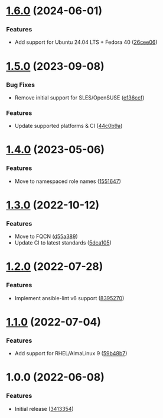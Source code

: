 # [1.6.0](https://github.com/de-it-krachten/ansible-role-dovecot/compare/v1.5.0...v1.6.0) (2024-06-01)


### Features

* Add support for Ubuntu 24.04 LTS + Fedora 40 ([26cee06](https://github.com/de-it-krachten/ansible-role-dovecot/commit/26cee06734dd2e3ae3ccdad7f63cb99fb31dd456))

# [1.5.0](https://github.com/de-it-krachten/ansible-role-dovecot/compare/v1.4.0...v1.5.0) (2023-09-08)


### Bug Fixes

* Remove initial support for SLES/OpenSUSE ([ef36ccf](https://github.com/de-it-krachten/ansible-role-dovecot/commit/ef36ccffb5bef78a0d23d643252441a27e7b0a00))


### Features

* Update supported platforms & CI ([44c0b9a](https://github.com/de-it-krachten/ansible-role-dovecot/commit/44c0b9a9740895ef5b5a1516e9bf0b3eecb1a40c))

# [1.4.0](https://github.com/de-it-krachten/ansible-role-dovecot/compare/v1.3.0...v1.4.0) (2023-05-06)


### Features

* Move to namespaced role names ([1551647](https://github.com/de-it-krachten/ansible-role-dovecot/commit/15516476a65632aeb719f82bff2fcae83d9cc8f8))

# [1.3.0](https://github.com/de-it-krachten/ansible-role-dovecot/compare/v1.2.0...v1.3.0) (2022-10-12)


### Features

* Move to FQCN ([d55a389](https://github.com/de-it-krachten/ansible-role-dovecot/commit/d55a38935925d99bc840ac57264d7699c48d4d50))
* Update CI to latest standards ([5dca105](https://github.com/de-it-krachten/ansible-role-dovecot/commit/5dca10591a4eff39178ccda1810fde1542ac1cfe))

# [1.2.0](https://github.com/de-it-krachten/ansible-role-dovecot/compare/v1.1.0...v1.2.0) (2022-07-28)


### Features

* Implement ansible-lint v6 support ([8395270](https://github.com/de-it-krachten/ansible-role-dovecot/commit/839527038c7270320a5eb38cbe4652bce30c5005))

# [1.1.0](https://github.com/de-it-krachten/ansible-role-dovecot/compare/v1.0.0...v1.1.0) (2022-07-04)


### Features

* Add support for RHEL/AlmaLinux 9 ([59b48b7](https://github.com/de-it-krachten/ansible-role-dovecot/commit/59b48b7c3ec9096c2803ec1ed02011d13d4efa97))

# 1.0.0 (2022-06-08)


### Features

* Initial release ([3413354](https://github.com/de-it-krachten/ansible-role-dovecot/commit/3413354f7f86df3f976dc42742ee61f02882509f))
